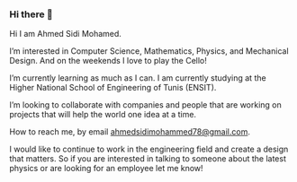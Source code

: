 ### Hi there 👋

<!--
**ahmed00078/ahmed00078** is a ✨ _special_ ✨ repository because its `README.md` (this file) appears on your GitHub profile.

Here are some ideas to get you started:

- 🔭 I’m currently working on ...
- 🌱 I’m currently learning at ENSIT
- 👯 I’m looking to collaborate on ...
- 🤔 I’m looking for help with ...
- 💬 Ask me about ...
- 📫 How to reach me: ...
- 😄 Pronouns: ...
- ⚡ Fun fact: ...
-->
Hi I am Ahmed Sidi Mohamed.

I’m interested in Computer Science, Mathematics, Physics, and Mechanical Design. And on the weekends I love to play the Cello!

I’m currently learning as much as I can. I am currently studying at the Higher National School of Engineering of Tunis (ENSIT).

I’m looking to collaborate with companies and people that are working on projects that will help the world one idea at a time.

How to reach me, by email ahmedsidimohammed78@gmail.com.

I would like to continue to work in the engineering field and create a design that matters. So if you are interested in talking to someone about the latest physics or are looking for an employee let me know!
